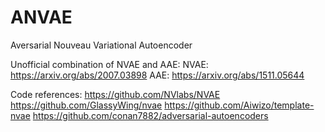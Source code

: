 # ANVAE
Aversarial Nouveau Variational Autoencoder

Unofficial combination of NVAE and AAE:
NVAE: https://arxiv.org/abs/2007.03898
AAE: https://arxiv.org/abs/1511.05644

Code references:
https://github.com/NVlabs/NVAE
https://github.com/GlassyWing/nvae
https://github.com/Aiwizo/template-nvae
https://github.com/conan7882/adversarial-autoencoders
